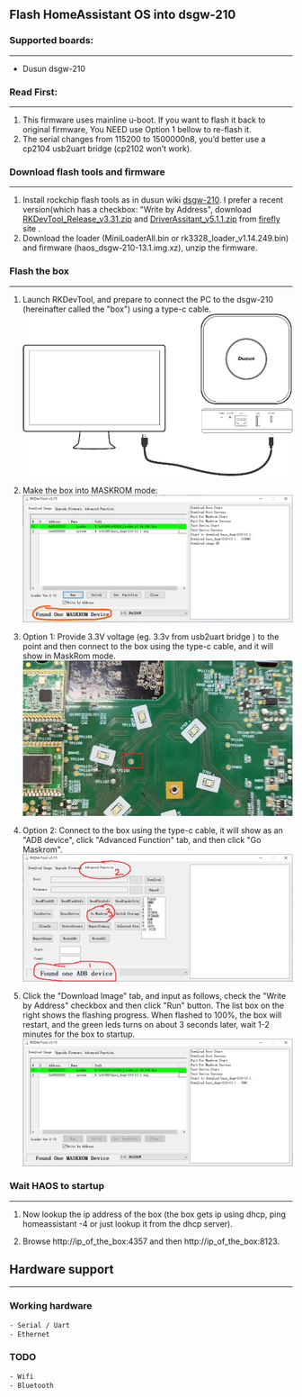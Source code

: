 ## Flash HomeAssistant OS into dsgw-210



### Supported boards:
---
- Dusun dsgw-210


### Read First:
---
1. This firmware uses mainline u-boot. If you want to flash it back to original firmware, You NEED use Option 1 bellow to re-flash it.
2. The serial changes from 115200 to 1500000n8, you’d better use a cp2104 usb2uart bridge (cp2102 won’t work).


### Download flash tools and firmware
---
1. Install rockchip flash tools as in dusun wiki [dsgw-210](https://wiki.dusuniot.com/iot_gateway_with_applications/dsgw-210-rk3328-home-assistant-gateway/quick-start-guide). I prefer a recent version(which has a checkbox: "Write by Address", download [RKDevTool_Release_v3.31.zip](https://download.t-firefly.com/product/Board/RK3588/Tool/Window/RKDevTool_Release_v3.31.zip) and [DriverAssitant_v5.1.1.zip](https://download.t-firefly.com/product/Board/RK3588/Tool/Window/DriverAssitant_v5.1.1.zip) from [firefly](https://www.t-firefly.com/doc/download/183.html) site .
2. Download the loader (MiniLoaderAll.bin or rk3328_loader_v1.14.249.bin) and firmware (haos_dsgw-210-13.1.img.xz), unzip the firmware.


### Flash the box
---
1. Launch RKDevTool, and prepare to connect the PC to the dsgw-210 (hereinafter called the "box") using a type-c cable.
 ![picture of diy usb dongle](../res/dsgw-210-5.png)
2. Make the box into MASKROM mode:
 ![picture of diy usb dongle](../res/dsgw-210-1.png)
3. Option 1: Provide 3.3V voltage (eg. 3.3v from usb2uart bridge ) to the point and then connect to the box using the type-c cable, and it will show in MaskRom mode.
  ![picture of diy usb dongle](../res/dsgw-210-2.jpg)

4. Option 2: Connect to the box using the type-c cable, it will show as an "ADB device", click "Advanced Function" tab, and then click "Go Maskrom". 
   ![picture of diy usb dongle](../res/dsgw-210-3.png)
5. Click the "Download Image" tab, and input as follows, check the "Write by Address" checkbox and then click "Run" button. The list box on the right shows the flashing progress. When flashed to 100%, the box will restart, and the green leds turns on about 3 seconds later, wait 1-2 minutes for the box to startup.
  ![picture of diy usb dongle](../res/dsgw-210-4.png)
 

### Wait HAOS to startup
---
1. Now lookup the ip address of the box (the box gets ip using dhcp, ping homeassistant -4 or just lookup it from the dhcp server).

2. Browse http://ip_of_the_box:4357 and then http://ip_of_the_box:8123.


## Hardware support
---
### Working hardware
    - Serial / Uart
    - Ethernet

### TODO
    - Wifi
    - Bluetooth
	
